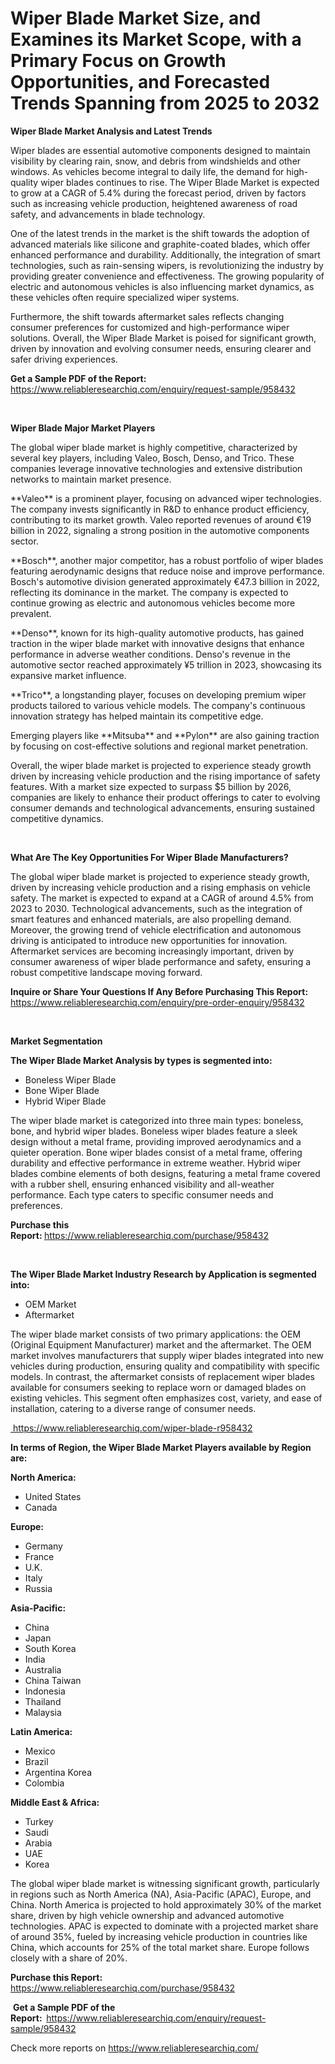 <p><h1>Wiper Blade Market Size, and Examines its Market Scope, with a Primary Focus on Growth Opportunities, and Forecasted Trends Spanning from 2025 to 2032</h1></p><p><strong>Wiper Blade Market Analysis and Latest Trends</strong></p>
<p><p>Wiper blades are essential automotive components designed to maintain visibility by clearing rain, snow, and debris from windshields and other windows. As vehicles become integral to daily life, the demand for high-quality wiper blades continues to rise. The Wiper Blade Market is expected to grow at a CAGR of 5.4% during the forecast period, driven by factors such as increasing vehicle production, heightened awareness of road safety, and advancements in blade technology.</p><p>One of the latest trends in the market is the shift towards the adoption of advanced materials like silicone and graphite-coated blades, which offer enhanced performance and durability. Additionally, the integration of smart technologies, such as rain-sensing wipers, is revolutionizing the industry by providing greater convenience and effectiveness. The growing popularity of electric and autonomous vehicles is also influencing market dynamics, as these vehicles often require specialized wiper systems.</p><p>Furthermore, the shift towards aftermarket sales reflects changing consumer preferences for customized and high-performance wiper solutions. Overall, the Wiper Blade Market is poised for significant growth, driven by innovation and evolving consumer needs, ensuring clearer and safer driving experiences.</p></p>
<p><strong>Get a Sample PDF of the Report:&nbsp;</strong> <a href="https://www.reliableresearchiq.com/enquiry/request-sample/958432?utm_campaign=2268&utm_medium=2&utm_source=Github&utm_content=ia&utm_term=30032025&utm_id=wiper-blade">https://www.reliableresearchiq.com/enquiry/request-sample/958432</a></p>
<p>&nbsp;</p>
<p><strong>Wiper Blade Major Market Players</strong></p>
<p><p>The global wiper blade market is highly competitive, characterized by several key players, including Valeo, Bosch, Denso, and Trico. These companies leverage innovative technologies and extensive distribution networks to maintain market presence.</p><p>**Valeo** is a prominent player, focusing on advanced wiper technologies. The company invests significantly in R&D to enhance product efficiency, contributing to its market growth. Valeo reported revenues of around €19 billion in 2022, signaling a strong position in the automotive components sector.</p><p>**Bosch**, another major competitor, has a robust portfolio of wiper blades featuring aerodynamic designs that reduce noise and improve performance. Bosch's automotive division generated approximately €47.3 billion in 2022, reflecting its dominance in the market. The company is expected to continue growing as electric and autonomous vehicles become more prevalent.</p><p>**Denso**, known for its high-quality automotive products, has gained traction in the wiper blade market with innovative designs that enhance performance in adverse weather conditions. Denso's revenue in the automotive sector reached approximately ¥5 trillion in 2023, showcasing its expansive market influence.</p><p>**Trico**, a longstanding player, focuses on developing premium wiper products tailored to various vehicle models. The company's continuous innovation strategy has helped maintain its competitive edge.</p><p>Emerging players like **Mitsuba** and **Pylon** are also gaining traction by focusing on cost-effective solutions and regional market penetration. </p><p>Overall, the wiper blade market is projected to experience steady growth driven by increasing vehicle production and the rising importance of safety features. With a market size expected to surpass $5 billion by 2026, companies are likely to enhance their product offerings to cater to evolving consumer demands and technological advancements, ensuring sustained competitive dynamics.</p></p>
<p>&nbsp;</p>
<p><strong>What Are The Key Opportunities For Wiper Blade Manufacturers?</strong></p>
<p><p>The global wiper blade market is projected to experience steady growth, driven by increasing vehicle production and a rising emphasis on vehicle safety. The market is expected to expand at a CAGR of around 4.5% from 2023 to 2030. Technological advancements, such as the integration of smart features and enhanced materials, are also propelling demand. Moreover, the growing trend of vehicle electrification and autonomous driving is anticipated to introduce new opportunities for innovation. Aftermarket services are becoming increasingly important, driven by consumer awareness of wiper blade performance and safety, ensuring a robust competitive landscape moving forward.</p></p>
<p><strong>Inquire or Share Your Questions If Any Before Purchasing This Report:</strong> <a href="https://www.reliableresearchiq.com/enquiry/pre-order-enquiry/958432?utm_campaign=2268&utm_medium=2&utm_source=Github&utm_content=ia&utm_term=30032025&utm_id=wiper-blade">https://www.reliableresearchiq.com/enquiry/pre-order-enquiry/958432</a></p>
<p>&nbsp;</p>
<p><strong>Market Segmentation</strong></p>
<p><strong>The Wiper Blade Market Analysis by types is segmented into:</strong></p>
<p><ul><li>Boneless Wiper Blade</li><li>Bone Wiper Blade</li><li>Hybrid Wiper Blade</li></ul></p>
<p><p>The wiper blade market is categorized into three main types: boneless, bone, and hybrid wiper blades. Boneless wiper blades feature a sleek design without a metal frame, providing improved aerodynamics and a quieter operation. Bone wiper blades consist of a metal frame, offering durability and effective performance in extreme weather. Hybrid wiper blades combine elements of both designs, featuring a metal frame covered with a rubber shell, ensuring enhanced visibility and all-weather performance. Each type caters to specific consumer needs and preferences.</p></p>
<p><strong>Purchase this Report:&nbsp;</strong><a href="https://www.reliableresearchiq.com/purchase/958432?utm_campaign=2268&utm_medium=2&utm_source=Github&utm_content=ia&utm_term=30032025&utm_id=wiper-blade">https://www.reliableresearchiq.com/purchase/958432</a></p>
<p>&nbsp;</p>
<p><strong>The Wiper Blade Market Industry Research by Application is segmented into:</strong></p>
<p><ul><li>OEM Market</li><li>Aftermarket</li></ul></p>
<p><p>The wiper blade market consists of two primary applications: the OEM (Original Equipment Manufacturer) market and the aftermarket. The OEM market involves manufacturers that supply wiper blades integrated into new vehicles during production, ensuring quality and compatibility with specific models. In contrast, the aftermarket consists of replacement wiper blades available for consumers seeking to replace worn or damaged blades on existing vehicles. This segment often emphasizes cost, variety, and ease of installation, catering to a diverse range of consumer needs.</p></p>
<p><a href="https://www.reliableresearchiq.com/wiper-blade-r958432?utm_campaign=2268&utm_medium=2&utm_source=Github&utm_content=ia&utm_term=30032025&utm_id=wiper-blade">&nbsp;https://www.reliableresearchiq.com/wiper-blade-r958432</a></p>
<p><strong>In terms of Region, the Wiper Blade Market Players available by Region are:</strong></p>
<p>
    <p> <strong> North America: </strong>
        <ul>
            <li>United States</li>
            <li>Canada</li>
        </ul>
        </p> 
    <p> <strong> Europe: </strong>
        <ul>
            <li>Germany</li>
            <li>France</li>
            <li>U.K.</li>
            <li>Italy</li>
            <li>Russia</li>
        </ul>
        </p> 
    <p> <strong> Asia-Pacific: </strong>
        <ul>
            <li>China</li>
            <li>Japan</li>
            <li>South Korea</li>
            <li>India</li>
            <li>Australia</li>
            <li>China Taiwan</li>
            <li>Indonesia</li>
            <li>Thailand</li>
            <li>Malaysia</li>
        </ul>
        </p> 
    <p> <strong> Latin America: </strong>
        <ul>
            <li>Mexico</li>
            <li>Brazil</li>
            <li>Argentina Korea</li>
            <li>Colombia</li>
        </ul>
        </p> 
    <p> <strong> Middle East & Africa: </strong>
        <ul>
            <li>Turkey</li>
            <li>Saudi</li>
            <li>Arabia</li>
            <li>UAE</li>
            <li>Korea</li>
        </ul>
    </p>
    </p>
<p><p>The global wiper blade market is witnessing significant growth, particularly in regions such as North America (NA), Asia-Pacific (APAC), Europe, and China. North America is projected to hold approximately 30% of the market share, driven by high vehicle ownership and advanced automotive technologies. APAC is expected to dominate with a projected market share of around 35%, fueled by increasing vehicle production in countries like China, which accounts for 25% of the total market share. Europe follows closely with a share of 20%.</p></p>
<p><strong>Purchase this Report: </strong><a href="https://www.reliableresearchiq.com/purchase/958432?utm_campaign=2268&utm_medium=2&utm_source=Github&utm_content=ia&utm_term=30032025&utm_id=wiper-blade">https://www.reliableresearchiq.com/purchase/958432</a></p>
<p>&nbsp;<strong>Get a Sample PDF of the Report:&nbsp;&nbsp;</strong><a href="https://www.reliableresearchiq.com/enquiry/request-sample/958432?utm_campaign=2268&utm_medium=2&utm_source=Github&utm_content=ia&utm_term=30032025&utm_id=wiper-blade">https://www.reliableresearchiq.com/enquiry/request-sample/958432</a></p>
<p><strong></strong></p>
<p>Check more reports on <a href="https://www.reliableresearchiq.com/?utm_campaign=2268&utm_medium=2&utm_source=Github&utm_content=ia&utm_term=30032025&utm_id=wiper-blade">https://www.reliableresearchiq.com/</a></p>